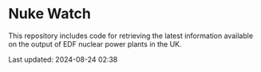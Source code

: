 # Nuke Watch

This repository includes code for retrieving the latest information available on the output of EDF nuclear power plants in the UK.

Last updated: 2024-08-24 02:38